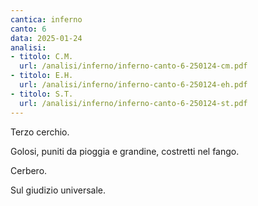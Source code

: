 ```yaml
---
cantica: inferno
canto: 6
data: 2025-01-24
analisi:
- titolo: C.M.
  url: /analisi/inferno/inferno-canto-6-250124-cm.pdf
- titolo: E.H.
  url: /analisi/inferno/inferno-canto-6-250124-eh.pdf
- titolo: S.T.
  url: /analisi/inferno/inferno-canto-6-250124-st.pdf
---
```


Terzo cerchio.

Golosi, puniti da pioggia e grandine, costretti nel fango.

Cerbero.

Sul giudizio universale.